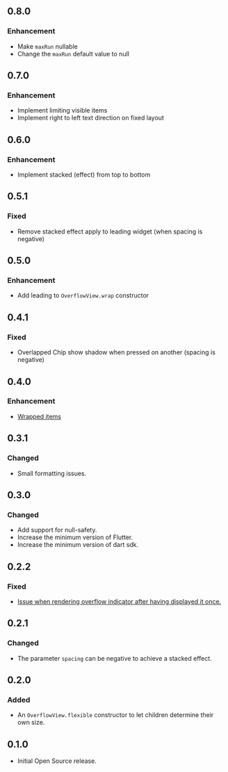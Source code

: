 ## 0.8.0
### Enhancement
* Make `maxRun` nullable
* Change the `maxRun` default value to null

## 0.7.0
### Enhancement
* Implement limiting visible items
* Implement right to left text direction on fixed layout

## 0.6.0
### Enhancement
* Implement stacked (effect) from top to bottom

## 0.5.1
### Fixed
* Remove stacked effect apply to leading widget (when spacing is negative)

## 0.5.0
### Enhancement
* Add leading to `OverflowView.wrap` constructor

## 0.4.1
### Fixed
* Overlapped Chip show shadow when pressed on another (spacing is negative)

## 0.4.0
### Enhancement
* [Wrapped items](https://github.com/letsar/overflow_view/issues/2)

## 0.3.1
### Changed
* Small formatting issues.

## 0.3.0
### Changed
* Add support for null-safety.
* Increase the minimum version of Flutter.
* Increase the minimum version of dart sdk.

## 0.2.2
### Fixed
* [Issue when rendering overflow indicator after having displayed it once.](https://github.com/letsar/overflow_view/issues/3)

## 0.2.1
### Changed
* The parameter `spacing` can be negative to achieve a stacked effect.

## 0.2.0
### Added
* An `OverflowView.flexible` constructor to let children determine their own size.

## 0.1.0
* Initial Open Source release.
